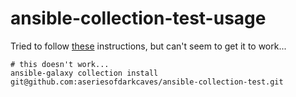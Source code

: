 # ansible-collection-test-usage
Tried to follow [these](https://docs.ansible.com/ansible/latest/user_guide/collections_using.html#installing-a-collection-from-a-git-repository)
instructions, but can't seem to get it to work...
```
# this doesn't work...
ansible-galaxy collection install git@github.com:aseriesofdarkcaves/ansible-collection-test.git
```
